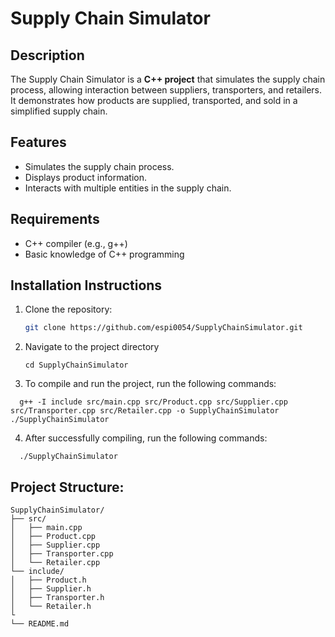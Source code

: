 # Supply Chain Simulator

## Description
The Supply Chain Simulator is a **C++ project** that simulates the supply chain process, allowing interaction between suppliers, transporters, and retailers. It demonstrates how products are supplied, transported, and sold in a simplified supply chain.

## Features
- Simulates the supply chain process.
- Displays product information.
- Interacts with multiple entities in the supply chain.

## Requirements
- C++ compiler (e.g., g++)
- Basic knowledge of C++ programming

## Installation Instructions
1. Clone the repository:
   ```bash
   git clone https://github.com/espi0054/SupplyChainSimulator.git
   ```

2. Navigate to the project directory
    ```
    cd SupplyChainSimulator
    ```

3. To compile and run the project, run the following commands:
``` 
  g++ -I include src/main.cpp src/Product.cpp src/Supplier.cpp src/Transporter.cpp src/Retailer.cpp -o SupplyChainSimulator
./SupplyChainSimulator
```
4. After successfully compiling, run the following commands:
```
  ./SupplyChainSimulator
```
## Project Structure: 
```
SupplyChainSimulator/
├── src/
│   ├── main.cpp
│   ├── Product.cpp
│   ├── Supplier.cpp
│   ├── Transporter.cpp
│   └── Retailer.cpp
└── include/
│   ├── Product.h
│   ├── Supplier.h
│   ├── Transporter.h
│   └── Retailer.h
└
└── README.md


```




